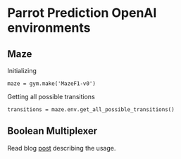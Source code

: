 # Parrot Prediction OpenAI environments

## Maze

Initializing

    maze = gym.make('MazeF1-v0')

Getting all possible transitions

    transitions = maze.env.get_all_possible_transitions()

## Boolean Multiplexer
Read blog [post](https://medium.com/parrot-prediction/boolean-multiplexer-in-practice-94e3236821b5) describing the usage.
